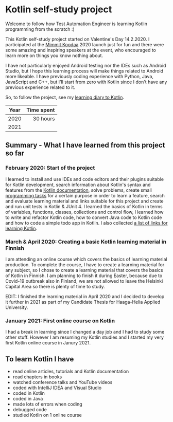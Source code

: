 # Kotlin self-study project

Welcome to follow how Test Automation Engineer is learning Kotlin programming from the scratch :)

This Kotlin self-study project started on Valentine's Day 14.2.2020. I participated at the [Mimmit Koodaa](https://mimmitkoodaa.ohjelmistoebusiness.fi/) 2020 launch just for fun and there were some amazing and inspiring speakers at the event, who encouraged to learn more on things you know nothing about.

I have not particularly enjoyed Android testing nor the IDEs such as Android Studio, but I hope this learning process will make things related to Android more likeable. I have previously coding experience with Python, Java, JavaScript and C++, but I'll start from zero with Kotlin since I don't have any previous experience related to it.

So, to follow the project, see my [learning diary to Kotlin](kotlin-learning-diary.md).

| Year | Time spent |
| ---- |-----------:|
| 2020 | 30 hours   |
| 2021 |            |

## Summary - What I have learned from this project so far

### February 2020: Start of the project

I learned to install and use IDEs and code editors and their plugins suitable for Kotlin development, search information about Kotlin's syntax and features from the [Kotlin documentation](https://kotlinlang.org/docs/reference/), solve problems, create small [programming tasks](programming-tasks.md) for a certain purpose in order to learn a feature, search and evaluate learning material and links suitable for this project and create and run unit tests in Kotlin & JUnit 4. I learned the basics of Kotlin in terms of variables, functions, classes, collections and control flow, I learned how to write and refactor Kotlin code, how to convert Java code to Kotlin code and how to code a simple todo app in Kotlin. I also collected [a list of links for learning Kotlin](learn-kotlin.md).

### March & April 2020: Creating a basic Kotlin learning material in Finnish

I am attending an online course which covers the basics of learning material production. To complete the course, I have to create a learning material for any subject, so I chose to create a learning material that covers the basics of Kotlin in Finnish. I am planning to finish it during Easter, because due to Covid-19 outbreak also in Finland, we are not allowed to leave the Helsinki Capital Area so there is plenty of time to study.

EDIT: I finished the learning material in April 2020 and I decided to develop it further in 2021 as part of my Candidate Thesis for Haaga-Helia Applied University.

### January 2021: First online course on Kotlin

I had a break in learning since I changed a day job and I had to study some other stuff. However I am resuming my Kotlin studies and I started my very first Kotlin online course in Janury 2021.

## To learn Kotlin I have

- read online articles, tutorials and Kotlin documentation
- read chapters in books
- watched conference talks and YouTube videos
- coded with IntelliJ IDEA and Visual Studio
- coded in Kotlin
- coded in Java
- made lots of errors when coding
- debugged code
- studied Kotlin on 1 online course